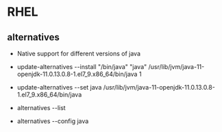 # RHEL

## alternatives

* Native support for different versions of java

* update-alternatives --install "/bin/java" "java" /usr/lib/jvm/java-11-openjdk-11.0.13.0.8-1.el7_9.x86_64/bin/java 1
* update-alternatives --set java /usr/lib/jvm/java-11-openjdk-11.0.13.0.8-1.el7_9.x86_64/bin/java
* alternatives --list
* alternatives --config java
